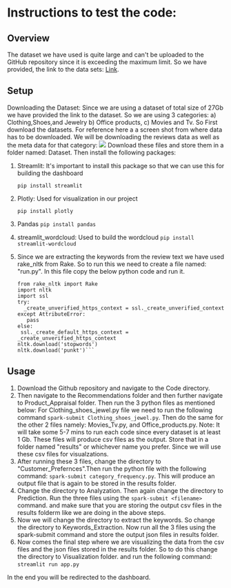 # Instructions to test the code:

## Overview

The dataset we have used is quite large and can't be uploaded to the GitHub repository since it is exceeding the maximum limit. So we have provided,
the link to the data sets: [Link](https://cseweb.ucsd.edu/~jmcauley/datasets/amazon_v2/).

## Setup
 Downloading the Dataset:
Since we are using a dataset of total size of 27Gb we have provided the link to the dataset. So we are using 3 categories:
a) Clothing,Shoes,and Jewelry b) Office products, c) Movies and Tv. So First download the datasets. For reference here a a screen shot from where data has to be downloaded. 
We will  be downloading the reviews data as well as the meta data for that category:
![](https://github.com/cmpt-732/Amazon_Product_Analysis/assets/54028832/4b073811-b4bf-4a8b-9cf2-a68828c64ff8)
Download these files and store them in a folder named: Dataset.
Then install the following packages:
1. Streamlit: It's important to install this package so that we can use this for building the dashboard

    ``` pip install streamlit ```

2. Plotly: Used for visualization in our project

    ```pip install plotly```

3. Pandas
  ```pip install pandas```

4. streamlit_wordcloud: Used to build the wordcloud
   ```pip install streamlit-wordcloud```

5. Since we are extracting the keywords from the review text we have used rake_nltk from Rake. So to run this we need to create a file named: "run.py".
   In this file copy the below python code and run it.
   ```
   from rake_nltk import Rake
   import nltk
   import ssl
   try:
     _create_unverified_https_context = ssl._create_unverified_context
   except AttributeError:
      pass
   else:
    ssl._create_default_https_context = _create_unverified_https_context
   nltk.download('stopwords')
   nltk.download('punkt')```

## Usage
1. Download the Github repository and navigate to the Code directory.
2. Then navigate to the Recommendations folder and then further navigate to Product_Appraisal folder. Then run the 3 python files as mentioned below:
   For Clothing_shoes_jewel.py file we need to run the following command ```spark-submit Clothing_shoes_jewel.py```. Then do the same for the other
   2 files namely: Movies_Tv.py, and Office_products.py. Note: It will take some 5-7 mins to run each code since every dataset is at least 1 Gb. These files will
   produce csv files as the output. Store that in a folder named "results" or whichever name you prefer. Since we will use these csv files for visualzations. 
4. After running these 3 files, change the directory to "Customer_Prefernces".Then run the python file with the following command:
   ```spark-submit category_frequency.py```. This will produce an output file that is again to be stored in the results folder.
5. Change the directory to Analyzation. Then again change the directory to Prediction. Run the three files using the ```spark-submit <filename>``` command.
   and make sure that you are storing the output csv files in the results folderm like we are doing in the above steps.
7. Now we will change the directory to extract the keywords. So change the directory to Keywords_Extraction. Now run all the 3 files using the spark-submit command and store the output json files in results folder.
8. Now comes the final step where we are visualizing the data from the csv files and the json files stored in the results folder. So to do this
   change the directory to Visualization folder. and run the following command:  ``` streamlit run app.py ```

In the end you will be redirected to the dashboard. 

